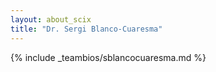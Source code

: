 ```yaml
---
layout: about_scix
title: "Dr. Sergi Blanco-Cuaresma"
---
```


{% include _teambios/sblancocuaresma.md %}